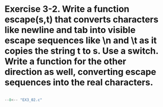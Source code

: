 # Exercise 3-2. Write a function escape(s,t) that converts characters like newline and tab into visible escape sequences like \n and \t as it copies the string t to s. Use a switch. Write a function for the other direction as well, converting escape sequences into the real characters.

``` c

--8<-- "EX3_02.c"

```
